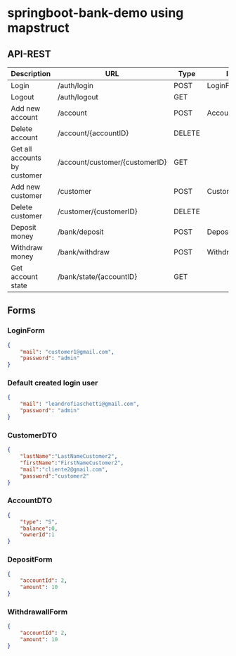 # springboot-bank-demo using mapstruct
## API-REST

| Description                  | URL                             | Type   | Input            | Security      |
| ---------------------------- | ------------------------------- | ------ | ---------------- | ------------- | 
| Login                        | /auth/login                     | POST   | LoginForm        | Any user      |
| Logout                       | /auth/logout                    | GET    |                  | Any User      |
| Add new account              | /account                        | POST   | AccountDTO       | Any User      |
| Delete account               | /account/{accountID}            | DELETE |                  | Any User      |
| Get all accounts by customer | /account/customer/{customerID}  | GET    |                  | Any User      |
| Add new customer             | /customer                       | POST   | CustomerDTO      | Any User      |
| Delete customer              | /customer/{customerID}          | DELETE |                  | Any User      |
| Deposit money                | /bank/deposit                   | POST   | DepositForm      | LoggedIn User |
| Withdraw money               | /bank/withdraw                  | POST   | WithdrawallForm  | LoggedIn User |
| Get account state            | /bank/state/{accountID}         | GET    |                  | LoggedIn User |

## Forms
### LoginForm
```json
{
	"mail": "customer1@gmail.com",
	"password": "admin"
}
```
### Default created login user
```json
{
	"mail": "leandrofiaschetti@gmail.com",
	"password": "admin"
}
```

### CustomerDTO
```json
{
    "lastName":"LastNameCustomer2",
    "firstName":"FirstNameCustomer2",
    "mail":"cliente2@gmail.com",
    "password":"customer2"
}
```
### AccountDTO
```json
{
	"type": "S",
	"balance":0,
	"ownerId":1
}
```
### DepositForm
```json
{
	"accountId": 2,
	"amount": 10
}
```
### WithdrawallForm
```json
{
	"accountId": 2,
	"amount": 10
}
```
